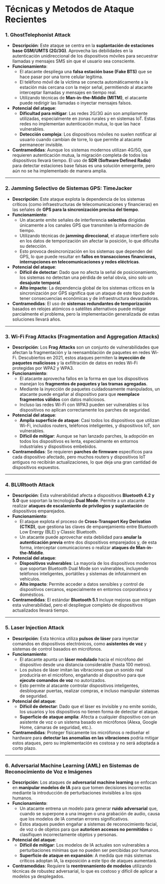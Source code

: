 # Técnicas y Metodos de Ataque Recientes

### 1. **GhostTelephonist Attack**

- **Descripción**: Este ataque se centra en la **suplantación de estaciones base GSM/UMTS (2G/3G)**. Aprovecha las debilidades en la autenticación unidireccional de los dispositivos móviles para secuestrar llamadas y mensajes SMS sin que el usuario sea consciente.
- **Funcionamiento**:
  - El atacante despliega una **falsa estación base (Fake BTS)** que se hace pasar por una torre celular legítima.
  - El teléfono móvil de la víctima se conecta automáticamente a la estación más cercana con la mejor señal, permitiendo al atacante interceptar llamadas y mensajes en tiempo real.
  - Utilizando técnicas de **Man-in-the-Middle (MITM)**, el atacante puede redirigir las llamadas o inyectar mensajes falsos.
- **Potencial del ataque**:
  - **Dificultad para mitigar**: Las redes 2G/3G aún son ampliamente utilizadas, especialmente en zonas rurales y en sistemas IoT. Estas redes no implementan autenticación mutua, lo que las hace vulnerables.
  - **Detección compleja**: Los dispositivos móviles no suelen notificar al usuario cuando cambian de torre, lo que permite al atacante permanecer invisible.
- **Contramedidas**: Aunque los sistemas modernos utilizan 4G/5G, que requieren autenticación mutua, la migración completa de todos los dispositivos llevará tiempo. El uso de **SDR (Software Defined Radio)** para detectar estaciones base falsas es una solución emergente, pero aún no se ha implementado de manera amplia.

---

### 2. **Jamming Selectivo de Sistemas GPS: TimeJacker**

- **Descripción**: Este ataque explota la dependencia de los sistemas críticos (como infraestructuras de telecomunicaciones y financieras) en las señales de **GPS para la sincronización precisa del tiempo**.
- **Funcionamiento**:
  - Un atacante emite señales de interferencia **selectiva** dirigidas únicamente a los canales GPS que transmiten la información de tiempo.
  - Utilizando técnicas de **jamming direccional**, el ataque interfiere solo en los datos de temporización sin afectar la posición, lo que dificulta su detección.
  - Esto provoca desincronización en los sistemas que dependen del GPS, lo que puede resultar en **fallos en transacciones financieras, interrupciones en telecomunicaciones y redes eléctricas**.
- **Potencial del ataque**:
  - **Difícil de detectar**: Dado que no afecta la señal de posicionamiento, los sistemas no detectan una pérdida de señal obvia, sino solo un **desajuste temporal**.
  - **Alto impacto**: La dependencia global de los sistemas críticos en la sincronización por GPS significa que un ataque de este tipo puede tener consecuencias económicas y de infraestructura devastadoras.
- **Contramedidas**: El uso de **sistemas redundantes de temporización** basados en relojes atómicos o satélites alternativos puede mitigar parcialmente el problema, pero la implementación generalizada de estas soluciones llevará años.

---

### 3. **Wi-Fi Frag Attacks (Fragmentation and Aggregation Attacks)**

- **Descripción**: Los **Frag Attacks** son un conjunto de vulnerabilidades que afectan la fragmentación y la reensamblación de paquetes en redes Wi-Fi. Descubiertos en 2021, estos ataques permiten la **inyección de paquetes maliciosos** y la exfiltración de datos en redes Wi-Fi protegidas por WPA2 y WPA3.
- **Funcionamiento**:
  - El atacante aprovecha fallos en la forma en que los dispositivos manejan los **fragmentos de paquetes y las tramas agregadas**.
  - Mediante la inyección de paquetes cuidadosamente manipulados, un atacante puede engañar al dispositivo para que **reemplace fragmentos válidos** con datos maliciosos.
  - Incluso las redes Wi-Fi con WPA3 pueden ser vulnerables si los dispositivos no aplican correctamente los parches de seguridad.
- **Potencial del ataque**:
  - **Amplia superficie de ataque**: Casi todos los dispositivos que utilizan Wi-Fi, incluidos routers, teléfonos inteligentes, y dispositivos IoT, son vulnerables.
  - **Difícil de mitigar**: Aunque se han lanzado parches, la adopción en todos los dispositivos es lenta, especialmente en entornos industriales y dispositivos embebidos.
- **Contramedidas**: Se requieren **parches de firmware** específicos para cada dispositivo afectado, pero muchos routers y dispositivos IoT antiguos no recibirán actualizaciones, lo que deja una gran cantidad de dispositivos expuestos.

---

### 4. **BLURtooth Attack**

- **Descripción**: Esta vulnerabilidad afecta a dispositivos **Bluetooth 4.2 y 5.0** que soportan la tecnología **Dual Mode**. Permite a un atacante realizar **ataques de escalamiento de privilegios y suplantación** de dispositivos emparejados.
- **Funcionamiento**:
  - El ataque explota el proceso de **Cross-Transport Key Derivation (CTKD)**, que gestiona las claves de emparejamiento entre Bluetooth Low Energy (BLE) y Classic Bluetooth.
  - Un atacante puede aprovechar esta debilidad para **anular la autenticación previa** entre dos dispositivos emparejados y, de esta forma, interceptar comunicaciones o realizar **ataques de Man-in-the-Middle**.
- **Potencial del ataque**:
  - **Dispositivos vulnerables**: La mayoría de los dispositivos modernos que soportan Bluetooth Dual Mode son vulnerables, incluyendo teléfonos inteligentes, portátiles y sistemas de infotainment en vehículos.
  - **Alto impacto**: Permite acceder a datos sensibles y control de dispositivos cercanos, especialmente en entornos corporativos y domésticos.
- **Contramedidas**: El estándar **Bluetooth 5.1** incluye mejoras que mitigan esta vulnerabilidad, pero el despliegue completo de dispositivos actualizados llevará tiempo.

---

### 5. **Laser Injection Attack**

- **Descripción**: Esta técnica utiliza **pulsos de láser** para inyectar comandos en dispositivos electrónicos, como **asistentes de voz** y sistemas de control basados en micrófonos.
- **Funcionamiento**:
  - El atacante apunta un **láser modulado** hacia el micrófono del dispositivo desde una distancia considerable (hasta 100 metros).
  - Los pulsos de láser imitan las vibraciones que un sonido real produciría en el micrófono, engañando al dispositivo para que **ejecute comandos de voz** no autorizados.
  - Esto permite al atacante controlar dispositivos inteligentes, desbloquear puertas, realizar compras, e incluso manipular sistemas de seguridad.
- **Potencial del ataque**:
  - **Difícil de detectar**: Dado que el láser es invisible y no emite sonido, los usuarios y los dispositivos no tienen forma de detectar el ataque.
  - **Superficie de ataque amplia**: Afecta a cualquier dispositivo con un asistente de voz o un sistema basado en micrófonos (Alexa, Google Home, cámaras de seguridad, etc.).
- **Contramedidas**: Proteger físicamente los micrófonos o rediseñar el hardware para **detectar las anomalías en las vibraciones** podría mitigar estos ataques, pero su implementación es costosa y no será adoptada a corto plazo.

---

### 6. **Adversarial Machine Learning (AML) en Sistemas de Reconocimiento de Voz e Imágenes**

- **Descripción**: Los ataques de **adversarial machine learning** se enfocan en **manipular modelos de IA** para que tomen decisiones incorrectas mediante la introducción de perturbaciones invisibles a los ojos humanos.
- **Funcionamiento**:
  - Un atacante entrena un modelo para generar **ruido adversarial** que, cuando se superpone a una imagen o una grabación de audio, causa que los modelos de IA cometan errores significativos.
  - Estos ataques pueden engañar a sistemas de reconocimiento facial, de voz o de objetos para que **autoricen accesos no permitidos** o clasifiquen incorrectamente objetos y personas.
- **Potencial del ataque**:
  - **Difícil de mitigar**: Los modelos de IA actuales son vulnerables a perturbaciones mínimas que no pueden ser percibidas por humanos.
  - **Superficie de ataque en expansión**: A medida que más sistemas críticos adoptan IA, la exposición a este tipo de ataques aumentará.
- **Contramedidas**: Requiere la **reentrenamiento de modelos** utilizando técnicas de robustez adversarial, lo que es costoso y difícil de aplicar a modelos ya desplegados.
